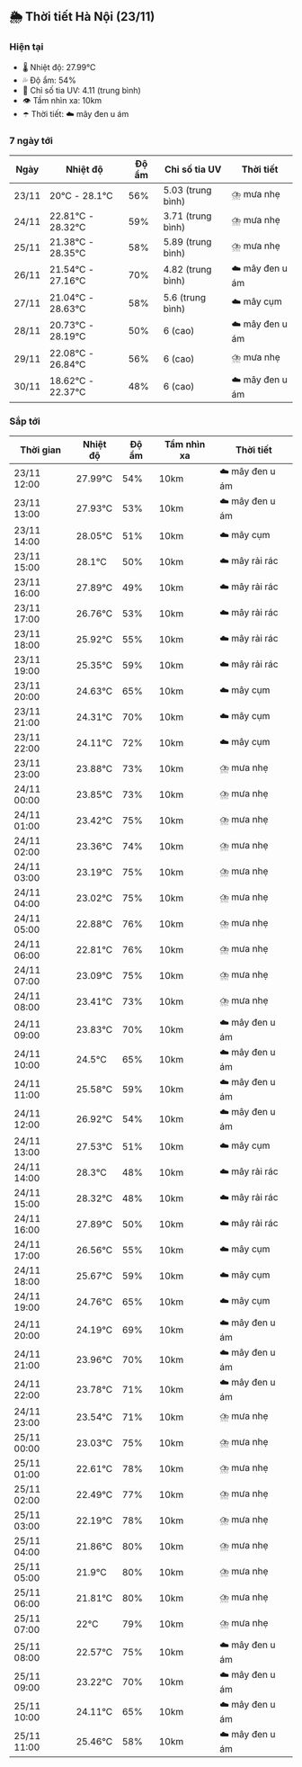 ## 🌦️ Thời tiết Hà Nội (23/11)

### Hiện tại

- 🌡️ Nhiệt độ: 27.99℃
- 💦 Độ ẩm: 54%
- 🌟 Chỉ số tia UV: 4.11 (trung bình)
- 👁️ Tầm nhìn xa: 10km
- ☂️ Thời tiết: ☁️ mây đen u ám

### 7 ngày tới

| Ngày | Nhiệt độ | Độ ẩm | Chỉ số tia UV | Thời tiết |
| --- | --- | --- | --- | --- |
| 23/11 | 20℃ - 28.1℃ | 56% | 5.03 (trung bình) | ⛈️ mưa nhẹ |
| 24/11 | 22.81℃ - 28.32℃ | 59% | 3.71 (trung bình) | ⛈️ mưa nhẹ |
| 25/11 | 21.38℃ - 28.35℃ | 58% | 5.89 (trung bình) | ⛈️ mưa nhẹ |
| 26/11 | 21.54℃ - 27.16℃ | 70% | 4.82 (trung bình) | ☁️ mây đen u ám |
| 27/11 | 21.04℃ - 28.63℃ | 58% | 5.6 (trung bình) | ☁️ mây cụm |
| 28/11 | 20.73℃ - 28.19℃ | 50% | 6 (cao) | ☁️ mây đen u ám |
| 29/11 | 22.08℃ - 26.84℃ | 56% | 6 (cao) | ⛈️ mưa nhẹ |
| 30/11 | 18.62℃ - 22.37℃ | 48% | 6 (cao) | ☁️ mây đen u ám |

### Sắp tới

| Thời gian | Nhiệt độ | Độ ẩm | Tầm nhìn xa | Thời tiết |
| --- | --- | --- | --- | --- |
| 23/11 12:00 | 27.99℃ | 54% | 10km | ☁️ mây đen u ám |
| 23/11 13:00 | 27.93℃ | 53% | 10km | ☁️ mây đen u ám |
| 23/11 14:00 | 28.05℃ | 51% | 10km | ☁️ mây cụm |
| 23/11 15:00 | 28.1℃ | 50% | 10km | ☁️ mây rải rác |
| 23/11 16:00 | 27.89℃ | 49% | 10km | ☁️ mây rải rác |
| 23/11 17:00 | 26.76℃ | 53% | 10km | ☁️ mây rải rác |
| 23/11 18:00 | 25.92℃ | 55% | 10km | ☁️ mây rải rác |
| 23/11 19:00 | 25.35℃ | 59% | 10km | ☁️ mây rải rác |
| 23/11 20:00 | 24.63℃ | 65% | 10km | ☁️ mây cụm |
| 23/11 21:00 | 24.31℃ | 70% | 10km | ☁️ mây cụm |
| 23/11 22:00 | 24.11℃ | 72% | 10km | ☁️ mây cụm |
| 23/11 23:00 | 23.88℃ | 73% | 10km | ⛈️ mưa nhẹ |
| 24/11 00:00 | 23.85℃ | 73% | 10km | ⛈️ mưa nhẹ |
| 24/11 01:00 | 23.42℃ | 75% | 10km | ⛈️ mưa nhẹ |
| 24/11 02:00 | 23.36℃ | 74% | 10km | ⛈️ mưa nhẹ |
| 24/11 03:00 | 23.19℃ | 75% | 10km | ⛈️ mưa nhẹ |
| 24/11 04:00 | 23.02℃ | 75% | 10km | ⛈️ mưa nhẹ |
| 24/11 05:00 | 22.88℃ | 76% | 10km | ⛈️ mưa nhẹ |
| 24/11 06:00 | 22.81℃ | 76% | 10km | ⛈️ mưa nhẹ |
| 24/11 07:00 | 23.09℃ | 75% | 10km | ⛈️ mưa nhẹ |
| 24/11 08:00 | 23.41℃ | 73% | 10km | ⛈️ mưa nhẹ |
| 24/11 09:00 | 23.83℃ | 70% | 10km | ☁️ mây đen u ám |
| 24/11 10:00 | 24.5℃ | 65% | 10km | ☁️ mây đen u ám |
| 24/11 11:00 | 25.58℃ | 59% | 10km | ☁️ mây đen u ám |
| 24/11 12:00 | 26.92℃ | 54% | 10km | ☁️ mây đen u ám |
| 24/11 13:00 | 27.53℃ | 51% | 10km | ☁️ mây cụm |
| 24/11 14:00 | 28.3℃ | 48% | 10km | ☁️ mây rải rác |
| 24/11 15:00 | 28.32℃ | 48% | 10km | ☁️ mây rải rác |
| 24/11 16:00 | 27.89℃ | 50% | 10km | ☁️ mây rải rác |
| 24/11 17:00 | 26.56℃ | 55% | 10km | ☁️ mây cụm |
| 24/11 18:00 | 25.67℃ | 59% | 10km | ☁️ mây cụm |
| 24/11 19:00 | 24.76℃ | 65% | 10km | ☁️ mây cụm |
| 24/11 20:00 | 24.19℃ | 69% | 10km | ☁️ mây đen u ám |
| 24/11 21:00 | 23.96℃ | 70% | 10km | ☁️ mây đen u ám |
| 24/11 22:00 | 23.78℃ | 71% | 10km | ☁️ mây đen u ám |
| 24/11 23:00 | 23.54℃ | 71% | 10km | ⛈️ mưa nhẹ |
| 25/11 00:00 | 23.03℃ | 75% | 10km | ⛈️ mưa nhẹ |
| 25/11 01:00 | 22.61℃ | 78% | 10km | ⛈️ mưa nhẹ |
| 25/11 02:00 | 22.49℃ | 77% | 10km | ⛈️ mưa nhẹ |
| 25/11 03:00 | 22.19℃ | 78% | 10km | ⛈️ mưa nhẹ |
| 25/11 04:00 | 21.86℃ | 80% | 10km | ⛈️ mưa nhẹ |
| 25/11 05:00 | 21.9℃ | 80% | 10km | ⛈️ mưa nhẹ |
| 25/11 06:00 | 21.81℃ | 80% | 10km | ⛈️ mưa nhẹ |
| 25/11 07:00 | 22℃ | 79% | 10km | ⛈️ mưa nhẹ |
| 25/11 08:00 | 22.57℃ | 75% | 10km | ☁️ mây đen u ám |
| 25/11 09:00 | 23.22℃ | 70% | 10km | ☁️ mây đen u ám |
| 25/11 10:00 | 24.11℃ | 65% | 10km | ☁️ mây đen u ám |
| 25/11 11:00 | 25.46℃ | 58% | 10km | ☁️ mây đen u ám |
